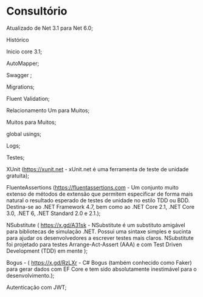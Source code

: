 # Consultório

 Atualizado de  Net 3.1 para Net 6.0;

  Histórico
  
 Inicio core 3.1; 
 
 AutoMapper;
 
 Swagger ;
 
 Migrations;
 
 Fluent Validation;
 
 Relacionamento Um para Muitos;
 
 Muitos para Muitos;
 
 global usings;
 
 Logs;
 
 Testes;
 
 XUnit (https://xunit.net - xUnit.net é uma ferramenta de teste de unidade gratuita);
 
 FluenteAssertions (https://fluentassertions.com - Um conjunto muito extenso de métodos de extensão que permitem especificar de forma mais natural o resultado esperado de testes de unidade no estilo TDD ou BDD. Destina-se ao .NET Framework 4.7, bem como ao .NET Core 2.1, .NET Core 3.0, .NET 6, .NET Standard 2.0 e 2.1.);
 
 NSubstitute ( https://x.gd/A31sk - NSubstitute é um substituto amigável para bibliotecas de simulação .NET. Possui uma sintaxe simples e sucinta para ajudar os desenvolvedores a escrever testes mais claros. NSubstitute foi projetado para testes Arrange-Act-Assert (AAA) e com Test Driven Development (TDD) em mente );
 
 Bogus - ( https://x.gd/RzLXr -  C# Bogus (também conhecido como Faker) para gerar dados com EF Core e tem sido absolutamente inestimável para o desenvolvimento.);
 
 Autenticação com JWT;
 



